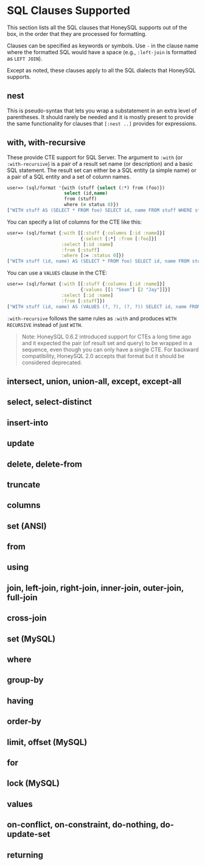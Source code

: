 # SQL Clauses Supported

This section lists all the SQL clauses that HoneySQL
supports out of the box, in the order that they are
processed for formatting.

Clauses can be specified as keywords or symbols. Use
`-` in the clause name where the formatted SQL would have
a space (e.g., `:left-join` is formatted as `LEFT JOIN`).

Except as noted, these clauses apply to all the SQL
dialects that HoneySQL supports.

## nest

This is pseudo-syntax that lets you wrap a substatement
in an extra level of parentheses. It should rarely be
needed and it is mostly present to provide the same
functionality for clauses that `[:nest ..]` provides
for expressions.

## with, with-recursive

These provide CTE support for SQL Server. The argument to
`:with` (or `:with-recursive`) is a pair of
a result set name (or description) and a basic SQL statement.
The result set can either be a SQL entity (a simple name)
or a pair of a SQL entity and a set of column names.

```clojure
user=> (sql/format '{with (stuff {select (:*) from (foo)})
                     select (id,name)
                     from (stuff)
                     where (= status 0)})
["WITH stuff AS (SELECT * FROM foo) SELECT id, name FROM stuff WHERE status = ?" 0]
```

You can specify a list of columns for the CTE like this:

```clojure
user=> (sql/format {:with [[:stuff {:columns [:id :name]}]
                           {:select [:*] :from [:foo]}]
                    :select [:id :name]
                    :from [:stuff]
                    :where [:= :status 0]})
["WITH stuff (id, name) AS (SELECT * FROM foo) SELECT id, name FROM stuff WHERE status = ?" 0]
```

You can use a `VALUES` clause in the CTE:

```clojure
user=> (sql/format {:with [[:stuff {:columns [:id :name]}]
                           {:values [[1 "Sean"] [2 "Jay"]]}]
                    :select [:id :name]
                    :from [:stuff]})
["WITH stuff (id, name) AS (VALUES (?, ?), (?, ?)) SELECT id, name FROM stuff" 1 "Sean" 2 "Jay"]
```

`:with-recursive` follows the same rules as `:with` and produces `WITH RECURSIVE` instead of just `WITH`.

> Note: HoneySQL 0.6.2 introduced support for CTEs a long time ago and it expected the pair (of result set and query) to be wrapped in a sequence, even though you can only have a single CTE. For backward compatibility, HoneySQL 2.0 accepts that format but it should be considered deprecated.

## intersect, union, union-all, except, except-all
## select, select-distinct
## insert-into
## update
## delete, delete-from
## truncate
## columns
## set (ANSI)
## from
## using
## join, left-join, right-join, inner-join, outer-join, full-join
## cross-join
## set (MySQL)
## where
## group-by
## having
## order-by
## limit, offset (MySQL)
## for
## lock (MySQL)
## values
## on-conflict, on-constraint, do-nothing, do-update-set
## returning